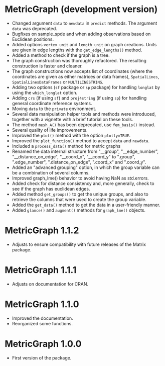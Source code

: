 # MetricGraph (development version)
* Changed argument `data` to `newdata` in `predict` methods. The argument `data` was deprecated.
* Bugfixes on sample_spde and when adding observations based on Euclidean positions.
* Added options `vertex_unit` and `length_unit` on graph creations. Units are given in edge lengths with the `get_edge_lengths()` method.
* Added a method to check if the graph is a tree.
* The graph construction was thoroughly refactored. The resulting construction is faster and cleaner.
* The graph constructions now accepts list of coordinates (where the coordinates are given as either matrices or data frames), `SpatialLines`, `SpatialLinesDataFrames` or `MULTILINESTRING`.
* Adding two options (`sf` package or `sp` package) for handling `longlat` by using the `which_longlat` option.
* Adding `crs` (if using `sf`) and `proj4string` (if using `sp`) for handling general coordinate reference systems.
* Moving `data` to the `private` environment.
* Several data manipulation helper tools and methods were introduced, together with a vignette with a brief tutorial on these tools.
* The method `mesh_A()` has been deprecated, use `fem_basis()` instead.
* Several quality of life improvements.
* Improved the `plot()` method with the option `plotly=TRUE`.
* Improved the `plot_function()` method to accept `data` and `newdata`.
* Included a `process_data()` method for metric graphs
* Renamed the data internal structure from "__group", "__edge_number", "__distance_on_edge", "__coord_x", "__coord_y" to ".group", ".edge_number", ".distance_on_edge", ".coord_x" and ".coord_y".
* Added an "advanced grouping" option, in which the group variable can be a combination of several columns.
* Improved graph_lme() behavior to avoid having NaN as std.errors.
* Added check for distance consistency and, more generally, check to see if the graph has euclidean edges.
* Added method `get_groups()` to get the unique groups, and also to retrieve the columns that were used to create the group variable.
* Added the `get_data()` method to get the data in a user-friendly manner.
* Added `glance()` and `augment()` methods for `graph_lme()` objects.

# MetricGraph 1.1.2
* Adjusts to ensure compatibility with future releases of the Matrix package.

# MetricGraph 1.1.1
* Adjusts on documentation for CRAN.

# MetricGraph 1.1.0
* Improved the documentation.
* Reorganized some functions.

# MetricGraph 1.0.0
* First version of the package.

